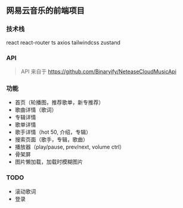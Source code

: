 ## 网易云音乐的前端项目

### 技术栈

react react-router ts axios tailwindcss zustand

### API

> API 来自于 https://github.com/Binaryify/NeteaseCloudMusicApi

### 功能

- 首页（轮播图，推荐歌单，新专推荐）
- 歌曲详情（歌词）
- 专辑详情
- 歌单详情
- 歌手详情（hot 50, 介绍，专辑）
- 搜索页面（歌手，专辑，歌曲）
- 播放器（play/pause, prev/next, volume ctrl）
- 骨架屏
- 图片懒加载，加载时模糊图片

### TODO

- 滚动歌词
- 登录
